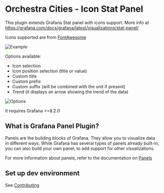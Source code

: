 # Orchestra Cities - Icon Stat Panel

This plugin extends Grafana Stat panel with icons support. More info at https://grafana.com/docs/grafana/latest/visualizations/stat-panel/

Icons supported are from [FontAwesome](https://fontawesome.com/)

![Example](https://raw.githubusercontent.com/orchestracities/statistics-panel/master/example.png)

Options available:
- Icon selection
- Icon position selection (title or value)
- Custom title
- Custom prefix
- Custom suffix (will be combined with the unit if present)
- Trend (it displays an arrow showing the trend of the data)

![Options](https://raw.githubusercontent.com/orchestracities/statistics-panel/master/options.png)

It requires Grafana >=8.2.0

## What is Grafana Panel Plugin?

Panels are the building blocks of Grafana. They allow you to visualize data in different ways. While Grafana has several types of panels already built-in, you can also build your own panel, to add support for other visualizations.

For more information about panels, refer to the documentation on [Panels](https://grafana.com/docs/grafana/latest/features/panels/panels/)

## Set up dev environment

See [Contributing](https://github.com/orchestracities/iconstat-panel/blob/master/CONTRIBUTING.md)
